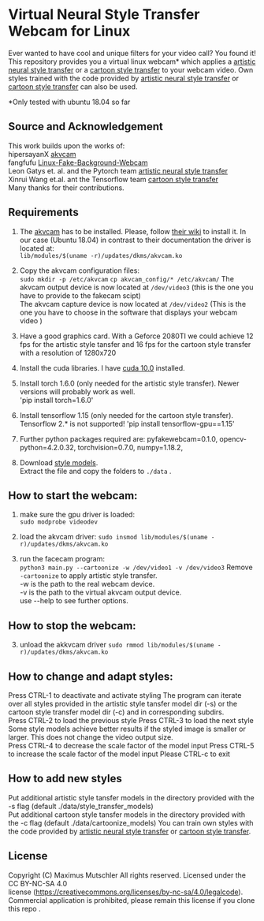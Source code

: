 # Virtual Neural Style Transfer Webcam for Linux
Ever wanted to have cool and unique filters for your video call? You found it!
This repository provides you a virtual linux webcam* which applies a [artistic neural style transfer](https://github.com/pytorch/examples/tree/master/fast_neural_style) or a [cartoon style transfer](https://github.com/SystemErrorWang/White-box-Cartoonization) to your webcam video.
Own styles trained with the code provided by [artistic neural style transfer](https://github.com/pytorch/examples/tree/master/fast_neural_style) or  [cartoon style transfer](https://github.com/SystemErrorWang/White-box-Cartoonization/tree/master/train_code)  can also be used.

*Only tested with ubuntu 18.04 so far

## Source and Acknowledgement   
This work builds upon the works of:  
hipersayanX [akvcam](https://github.com/webcamoid/akvcam)    
fangfufu  [Linux-Fake-Background-Webcam](https://github.com/fangfufu/Linux-Fake-Background-Webcam)  
Leon Gatys et. al. and the Pytorch team [artistic neural style transfer](https://github.com/pytorch/examples/tree/master/fast_neural_style)  
Xinrui Wang et.al. ant the Tensorflow team   [cartoon style transfer](https://github.com/SystemErrorWang/White-box-Cartoonization)   
Many thanks for their contributions.


## Requirements
1.  The [akvcam](https://github.com/webcamoid/akvcam) has to be installed. Please, follow [their wiki](https://github.com/webcamoid/akvcam/wiki) to install it.
    In our case (Ubuntu 18.04) in contrast to their documentation the driver is located at:  
    `lib/modules/$(uname -r)/updates/dkms/akvcam.ko`
2.  Copy the akvcam configuration files:   
    `sudo mkdir -p /etc/akvcam`
    `cp akvcam_config/* /etc/akvcam/`
     The akvcam output device is now located at `/dev/video3`  (this is the one you have to provide to the fakecam scipt)  
     The akvcam capture device is now located at `/dev/video2` (This is the one you have to choose in the software that displays your webcam video )
3.  Have a good graphics card. With a Geforce 2080TI we could achieve 12 fps for the artistic style tansfer and 16 fps for the cartoon style transfer with a resolution of 1280x720
4.  Install the cuda libraries. I have [cuda 10.0](https://developer.nvidia.com/cuda-10.0-download-archive) installed.
5.  Install torch 1.6.0 (only needed for the artistic style transfer). Newer versions will probably work as well.   
    'pip install torch=1.6.0'
6.  Install tensorflow 1.15 (only needed for the cartoon style transfer). Tensorflow 2.* is not supported!
    'pip install tensorflow-gpu==1.15'
    
7. Further python packages required are: pyfakewebcam=0.1.0, opencv-python=4.2.0.32, torchvision=0.7.0, numpy=1.18.2,  

8. Download [style models](https://u-173-c142.cs.uni-tuebingen.de/index.php/s/ierXwx3DS8X48ss).   
   Extract the file and copy the folders to `./data` .

## How to start the webcam:
1. make sure the gpu driver is loaded:  
    `sudo modprobe videodev`
2. load the akvcam driver:
   `sudo insmod lib/modules/$(uname -r)/updates/dkms/akvcam.ko`
    
3.  run the facecam program:  
`python3 main.py --cartoonize -w /dev/video1 -v /dev/video3`
   Remove `-cartoonize` to apply artistic style transfer.  
   -w is the path to the real webcam device.  
   -v is the path to the virtual akvcam output device.  
   use --help to see further options.

   
## How to stop the webcam:
3. unload the akkvcam driver
    `sudo rmmod lib/modules/$(uname -r)/updates/dkms/akvcam.ko`

## How to change and adapt styles:  
Press CTRL-1 to deactivate and activate styling
The program can iterate over all styles provided in the artistic style tansfer model dir (-s) or the cartoon style transfer model dir (-c) and in corresponding subdirs.  
Press CTRL-2 to load the previous style
Press CTRL-3 to load the next style
Some style models achieve better results if the styled image is smaller or larger. This does not change the video output size.  
Press CTRL-4 to decrease the scale factor of the model input
Press CTRL-5 to increase the scale factor of the model input 
Please CTRL-c to exit

## How to add new styles
Put additional artistic style tansfer models in the directory provided with the -s flag (default ./data/style_transfer_models)  
Put additional cartoon style tansfer models in the directory provided with the -c flag (default ./data/cartoonize_models)
You can train own styles with the code provided by [artistic neural style transfer](https://github.com/pytorch/examples/tree/master/fast_neural_style) or  [cartoon style transfer](https://github.com/SystemErrorWang/White-box-Cartoonization/tree/master/train_code).


## License

Copyright (C) Maximus Mutschler All rights reserved. Licensed under the CC BY-NC-SA 4.0  
license (https://creativecommons.org/licenses/by-nc-sa/4.0/legalcode).  
Commercial application is prohibited, please remain this license if you clone this repo . 

    
